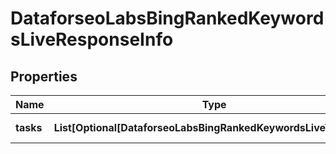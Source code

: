 # DataforseoLabsBingRankedKeywordsLiveResponseInfo


## Properties

| Name | Type | Description | Notes |
|------------ | ------------- | ------------- | -------------|
**tasks** | **List[Optional[DataforseoLabsBingRankedKeywordsLiveTaskInfo]]** | array of tasks |[optional]|